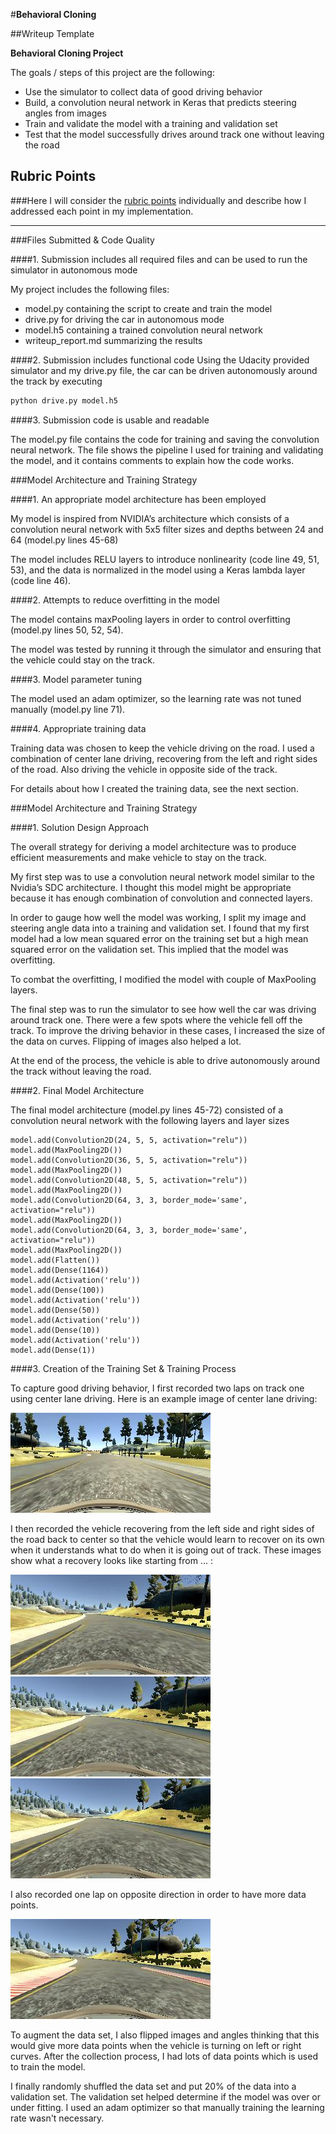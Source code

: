 #**Behavioral Cloning** 

##Writeup Template

**Behavioral Cloning Project**

The goals / steps of this project are the following:
* Use the simulator to collect data of good driving behavior
* Build, a convolution neural network in Keras that predicts steering angles from images
* Train and validate the model with a training and validation set
* Test that the model successfully drives around track one without leaving the road

[//]: # (Image References)

[image1]: ./examples/track_center.jpg "Normal track"
[image2]: ./examples/track_opposite.jpg "Opposite track"
[image3]: ./examples/track_recovery0.jpg "Recovery Image"
[image4]: ./examples/track_recovery1.jpg "Recovery Image"
[image5]: ./examples/track_recovery2.jpg "Recovery Image"

## Rubric Points
###Here I will consider the [rubric points](https://review.udacity.com/#!/rubrics/432/view) individually and describe how I addressed each point in my implementation.  

---
###Files Submitted & Code Quality

####1. Submission includes all required files and can be used to run the simulator in autonomous mode

My project includes the following files:
* model.py containing the script to create and train the model
* drive.py for driving the car in autonomous mode
* model.h5 containing a trained convolution neural network 
* writeup_report.md summarizing the results

####2. Submission includes functional code
Using the Udacity provided simulator and my drive.py file, the car can be driven autonomously around the track by executing 
```sh
python drive.py model.h5
```

####3. Submission code is usable and readable

The model.py file contains the code for training and saving the convolution neural network. The file shows the pipeline I used for training and validating the model, and it contains comments to explain how the code works.

###Model Architecture and Training Strategy

####1. An appropriate model architecture has been employed

My model is inspired from NVIDIA’s architecture which consists of a convolution neural network with 5x5 filter sizes and depths between 24 and 64 (model.py lines 45-68) 

The model includes RELU layers to introduce nonlinearity (code line 49, 51, 53), and the data is normalized in the model using a Keras lambda layer (code line 46). 

####2. Attempts to reduce overfitting in the model

The model contains maxPooling layers in order to control overfitting (model.py lines 50, 52, 54). 

The model was tested by running it through the simulator and ensuring that the vehicle could stay on the track.

####3. Model parameter tuning

The model used an adam optimizer, so the learning rate was not tuned manually (model.py line 71).

####4. Appropriate training data

Training data was chosen to keep the vehicle driving on the road. I used a combination of center lane driving, recovering from the left and right sides of the road. Also driving the vehicle in opposite side of the track. 

For details about how I created the training data, see the next section. 

###Model Architecture and Training Strategy

####1. Solution Design Approach

The overall strategy for deriving a model architecture was to produce efficient measurements and make vehicle to stay on the track. 

My first step was to use a convolution neural network model similar to the Nvidia’s SDC architecture. I thought this model might be appropriate because it has enough combination of convolution and connected layers.

In order to gauge how well the model was working, I split my image and steering angle data into a training and validation set. I found that my first model had a low mean squared error on the training set but a high mean squared error on the validation set. This implied that the model was overfitting. 

To combat the overfitting, I modified the model with couple of MaxPooling layers.

The final step was to run the simulator to see how well the car was driving around track one. There were a few spots where the vehicle fell off the track. To improve the driving behavior in these cases, I increased the size of the data on curves. Flipping of images also helped a lot.

At the end of the process, the vehicle is able to drive autonomously around the track without leaving the road.

####2. Final Model Architecture

The final model architecture (model.py lines 45-72) consisted of a convolution neural network with the following layers and layer sizes

```
model.add(Convolution2D(24, 5, 5, activation="relu"))
model.add(MaxPooling2D())
model.add(Convolution2D(36, 5, 5, activation="relu"))
model.add(MaxPooling2D())
model.add(Convolution2D(48, 5, 5, activation="relu"))
model.add(MaxPooling2D())
model.add(Convolution2D(64, 3, 3, border_mode='same', activation="relu"))
model.add(MaxPooling2D())
model.add(Convolution2D(64, 3, 3, border_mode='same', activation="relu"))
model.add(MaxPooling2D())
model.add(Flatten())
model.add(Dense(1164))
model.add(Activation('relu'))
model.add(Dense(100))
model.add(Activation('relu'))
model.add(Dense(50))
model.add(Activation('relu'))
model.add(Dense(10))
model.add(Activation('relu'))
model.add(Dense(1))
```


####3. Creation of the Training Set & Training Process

To capture good driving behavior, I first recorded two laps on track one using center lane driving. Here is an example image of center lane driving:

![alt text][image1]

I then recorded the vehicle recovering from the left side and right sides of the road back to center so that the vehicle would learn to recover on its own when it understands what to do when it is going out of track. These images show what a recovery looks like starting from ... :

![alt text][image3]
![alt text][image4]
![alt text][image5]

I also recorded one lap on opposite direction in order to have more data points.

![alt text][image2]

To augment the data set, I also flipped images and angles thinking that this would give more data points when the vehicle is turning on left or right curves.
After the collection process, I had lots of data points which is used to train the model.


I finally randomly shuffled the data set and put 20% of the data into a validation set. 
The validation set helped determine if the model was over or under fitting. I used an adam optimizer so that manually training the learning rate wasn't necessary.

